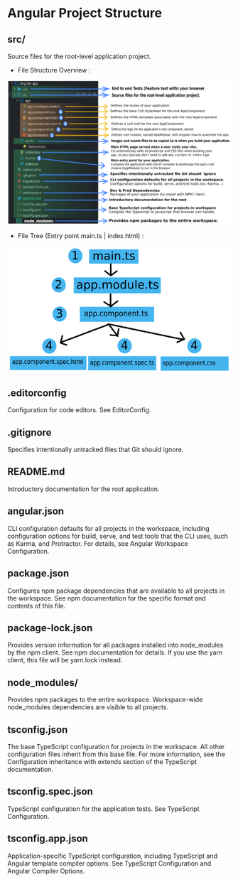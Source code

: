 # Angular Project Structure

## src/

Source files for the root-level application project.

- File Structure Overview :

![Alt text](https://github.com/aissam-ahbar/Angular-Project-Structure/blob/main/src/assets/image.png?raw=true 'Angular Project Overview')

- File Tree (Entry point main.ts | index.html) :

![Alt text](https://github.com/aissam-ahbar/Angular-Project-Structure/blob/7166fa5181bd24288a6db512708f4fe9ad515667/src/assets/overview.png?raw=true 'Files Tree')

## .editorconfig

Configuration for code editors. See EditorConfig.

## .gitignore

Specifies intentionally untracked files that Git should ignore.

## README.md

Introductory documentation for the root application.

## angular.json

CLI configuration defaults for all projects in the workspace, including configuration options for build, serve, and test tools that the CLI uses, such as Karma, and Protractor. For details, see Angular Workspace Configuration.

## package.json

Configures npm package dependencies that are available to all projects in the workspace. See npm documentation for the specific format and contents of this file.

## package-lock.json

Provides version information for all packages installed into node_modules by the npm client. See npm documentation for details. If you use the yarn client, this file will be yarn.lock instead.

## node_modules/

Provides npm packages to the entire workspace. Workspace-wide node_modules dependencies are visible to all projects.

## tsconfig.json

The base TypeScript configuration for projects in the workspace. All other configuration files inherit from this base file. For more information, see the Configuration inheritance with extends section of the TypeScript documentation.

## tsconfig.spec.json

TypeScript configuration for the application tests. See TypeScript Configuration.

## tsconfig.app.json

Application-specific TypeScript configuration, including TypeScript and Angular template compiler options. See TypeScript Configuration and Angular Compiler Options.
